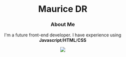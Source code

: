 <div id="header" align="center">
<h1>Maurice DR</h1>
<p></p>
<h3>About Me</h3>
<p>I'm a future front-end developer. I have experience using <b>Javascript</b>/<b>HTML</b>/<b>CSS</b></p>
  <img src="https://media.giphy.com/media/xT9IgzoKnwFNmISR8I/giphy.gif"/>
</div>


